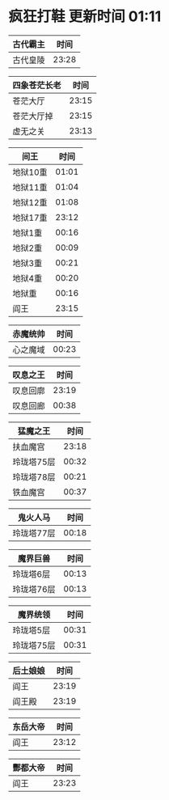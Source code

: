 # 疯狂打鞋 更新时间 01:11

| 古代霸主   | 时间    |
|--------|-------|
| 古代皇陵 | 23:28 |

| 四象苍茫长老   | 时间    |
|--------|-------|
| 苍茫大厅 | 23:15 |
| 苍茫大厅掉 | 23:15 |
| 虚无之关 | 23:13 |

| 间王   | 时间    |
|--------|-------|
| 地狱10重 | 01:01 |
| 地狱11重 | 01:04 |
| 地狱12重 | 01:08 |
| 地狱17重 | 23:12 |
| 地狱1重 | 00:16 |
| 地狱2重 | 00:09 |
| 地狱3重 | 00:21 |
| 地狱4重 | 00:20 |
| 地狱重 | 00:16 |
| 阎王 | 23:15 |

| 赤魔统帅   | 时间    |
|--------|-------|
| 心之魔域 | 00:23 |

| 叹息之王   | 时间    |
|--------|-------|
| 叹息回廓 | 23:19 |
| 叹息回廊 | 00:38 |

| 猛魔之王   | 时间    |
|--------|-------|
| 扶血魔宫 | 23:18 |
| 玲珑塔75层 | 00:32 |
| 玲珑塔78层 | 00:21 |
| 铁血魔宫 | 00:37 |

| 鬼火人马   | 时间    |
|--------|-------|
| 玲珑塔77层 | 00:18 |

| 魔界巨兽   | 时间    |
|--------|-------|
| 玲珑塔6层 | 00:13 |
| 玲珑塔76层 | 00:13 |

| 魔界统领   | 时间    |
|--------|-------|
| 玲珑塔5层 | 00:31 |
| 玲珑塔75层 | 00:31 |

| 后土娘娘   | 时间    |
|--------|-------|
| 阎王 | 23:19 |
| 阎王殿 | 23:19 |

| 东岳大帝   | 时间    |
|--------|-------|
| 阎王 | 23:12 |

| 酆都大帝   | 时间    |
|--------|-------|
| 阎王 | 23:23 |